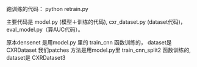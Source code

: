 跑训练的代码：
python retrain.py

主要代码是 model.py (模型＋训练的代码), cxr_dataset.py (dataset代码)， eval_model.py（算AUC代码）。

原本densenet 是用model.py 里的 train_cnn 函数训练的， dataset是 CXRDataset
我们patches 方法是用model.py里 train_cnn_split2 函数训练的, dataset是 CXRDataset3

